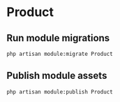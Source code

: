 # Product



## Run module migrations

```sh
php artisan module:migrate Product
```



## Publish module assets

```sh
php artisan module:publish Product
```


 
